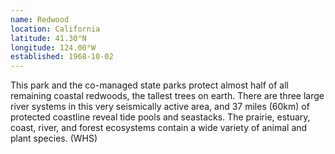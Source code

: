 ```yaml
---
name: Redwood
location: California
latitude: 41.30°N
longitude: 124.00°W
established: 1968-10-02
---
```


This park and the co-managed state parks protect almost half of all remaining coastal redwoods, the tallest trees on earth. There are three large river systems in this very seismically active area, and 37 miles (60km) of protected coastline reveal tide pools and seastacks. The prairie, estuary, coast, river, and forest ecosystems contain a wide variety of animal and plant species. (WHS)
